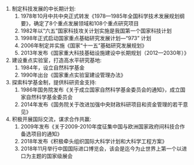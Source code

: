 1. 制定科技发展的中长期计划:
   1. 1978年10月中共中央正式转发《1978—1985年全国科学技术发展规划纲要》，确定了8个重点发展领域和108个重点研究项目
   2. 1982年以“六五”国家科技攻关计划实施是我国第一个国家科技计划
   3. 1998年正式启动国家重点基础研究发展计划—“973” 计划
   4. 2006年制定并实施《国家“十一五”基础研究发展规划》
   5. 2013年发布《国家重大科技基础设施建设中长期规划（2012—2030年）》 
2. 建设重点实验室，打造高水平研究基地:
   1. 1984年，设立自然科学基金
   2. 1990年出台《国家重点实验室建设管理办法》
3. 探索科学基金制，提供科研资金支持:
   1. 1986年国务院发布《关于成立国家自然科学基金委员会的通知》，成立国家自然科学基金委员会
   2. 2014年发布《国务院关于改进加强中央财政科研项目和资金管理的若干意见》
4. 积极开展国际交流，谋求合作共赢:
   1. 2009年发布《关于2009-2010年度征集中国与欧洲国家政府间科技合作备选项目的通知》
   2. 2018年发布《积极牵头组织国际大科学计划和大科学工程方案》
   3. 2018年11月举行中国国际进口博览会，该会是迄今为止世界上第一个以进口为主题的国家级展会
